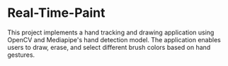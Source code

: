 # Real-Time-Paint
This project implements a hand tracking and drawing application using OpenCV and Mediapipe's hand detection model. The application enables users to draw, erase, and select different brush colors based on hand gestures.
